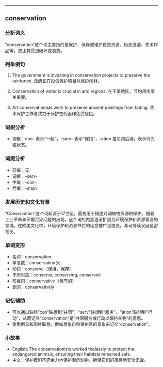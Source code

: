 
---------------
## conservation
### 分析词义
“conservation”这个词主要指的是保护、保存或维护自然资源、历史遗迹、艺术作品等，防止其受到破坏或浪费。

### 列举例句
1. The government is investing in conservation projects to preserve the rainforest.
   政府正在投资保护项目以保护雨林。

2. Conservation of water is crucial in arid regions.
   在干旱地区，节约用水至关重要。

3. Art conservationists work to preserve ancient paintings from fading.
   艺术保护工作者致力于保护古代画作免受褪色。

### 词根分析
- 词根：con- 表示“一起”，-serv- 表示“保持”，-ation 是名词后缀，表示行为或状态。

### 词缀分析
- 前缀：无
- 词根：-serv-
- 中缀：-con-
- 后缀：-ation

### 发展历史和文化背景
“Conservation”这个词起源于17世纪，最初用于描述对动植物资源的保护。随着工业革命和环境污染问题的出现，这个词的内涵逐渐扩展到环境保护和资源管理的领域。在欧美文化中，环境保护和资源节约的理念被广泛提倡，与可持续发展紧密相关。

### 单词变形
- 名词：conservation
- 单复数：conservation(s)
- 动词：conserve（保持，保存）
- 不同时态：conserve, conserving, conserved
- 形容词：conservative（保守的）
- 副词：conservatively

### 记忆辅助
- 可以通过联想“con”联想到“共同”，“serv”联想到“服务”，“ation”联想到“行动”，从而记住“conservation”是“共同服务或行动以保持某物”的意思。
- 使用例句和图片联想，例如想象自然保护区的景象来记忆“conservation”。

### 小故事
- English: The conservationists worked tirelessly to protect the endangered animals, ensuring their habitats remained safe.
- 中文：保护者们不遗余力地保护濒危动物，确保它们的栖息地安全无虞。

